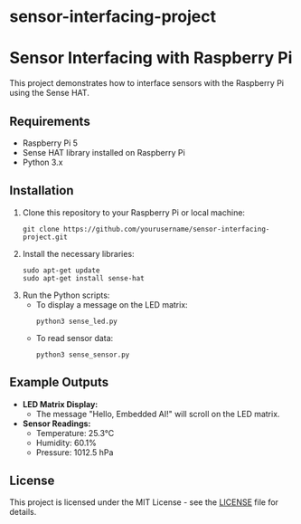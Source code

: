 # sensor-interfacing-project
# Sensor Interfacing with Raspberry Pi

This project demonstrates how to interface sensors with the Raspberry Pi using the Sense HAT.

## Requirements
- Raspberry Pi 5
- Sense HAT library installed on Raspberry Pi
- Python 3.x

## Installation
1. Clone this repository to your Raspberry Pi or local machine:
   ```
   git clone https://github.com/yourusername/sensor-interfacing-project.git
   ```
2. Install the necessary libraries:
   ```
   sudo apt-get update
   sudo apt-get install sense-hat
   ```
3. Run the Python scripts:
   - To display a message on the LED matrix:
     ```
     python3 sense_led.py
     ```
   - To read sensor data:
     ```
     python3 sense_sensor.py
     ```

## Example Outputs
- **LED Matrix Display:**
  - The message "Hello, Embedded AI!" will scroll on the LED matrix.
- **Sensor Readings:**
  - Temperature: 25.3°C
  - Humidity: 60.1%
  - Pressure: 1012.5 hPa

## License
This project is licensed under the MIT License - see the [LICENSE](LICENSE) file for details.
